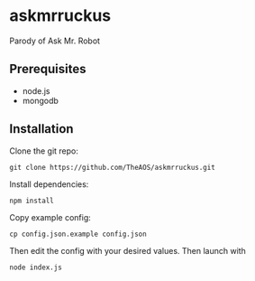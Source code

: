 # askmrruckus
Parody of Ask Mr. Robot

## Prerequisites
- node.js
- mongodb

## Installation
Clone the git repo:

    git clone https://github.com/TheAOS/askmrruckus.git
    
Install dependencies:

    npm install

Copy example config:

    cp config.json.example config.json

Then edit the config with your desired values. Then launch with

    node index.js
